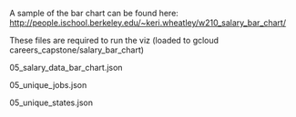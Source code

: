 A sample of the bar chart can be found here: http://people.ischool.berkeley.edu/~keri.wheatley/w210_salary_bar_chart/

These files are required to run the viz (loaded to gcloud careers_capstone/salary_bar_chart)
  
05_salary_data_bar_chart.json
  
05_unique_jobs.json

05_unique_states.json

